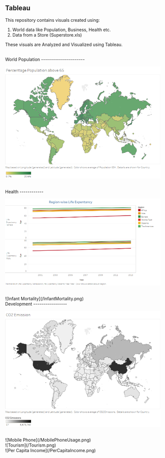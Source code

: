 Tableau
----------------------

This repository contains visuals created using: 
1. World data like Population, Business, Health etc.
2. Data from a Store (Superstore.xls)

These visuals are Analyzed and Visualized using Tableau.

<br />
World Population
----------------------

![Age group](/Population65.png)

<br />
Health
------------

![Life Expectancy](/LifeExpectancy.png)

<br />
![Infant Mortality](/InfantMortality.png)

<br />
Development
-----------------

![CO2 Emission](/CO2Emission.png)

<br />
![Mobile Phone](/MobilePhoneUsage.png)

<br />
![Tourism](/Tourism.png)

<br />
![Per Capita Income](/PerCapitaIncome.png)
<br />
